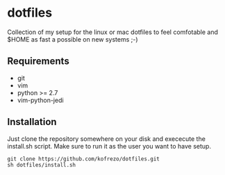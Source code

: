 # dotfiles

Collection of my setup for the linux or mac dotfiles to feel comfotable and 
$HOME as fast a possible on new systems ;-)

## Requirements

* git
* vim
* python >= 2.7
* vim-python-jedi

## Installation

Just clone the repository somewhere on your disk and exececute the install.sh
script. Make sure to run it as the user you want to have setup.

    git clone https://github.com/kofrezo/dotfiles.git
    sh dotfiles/install.sh

